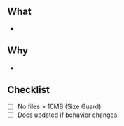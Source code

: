 ## What
-

## Why
-

## Checklist
- [ ] No files > 10MB (Size Guard)
- [ ] Docs updated if behavior changes
